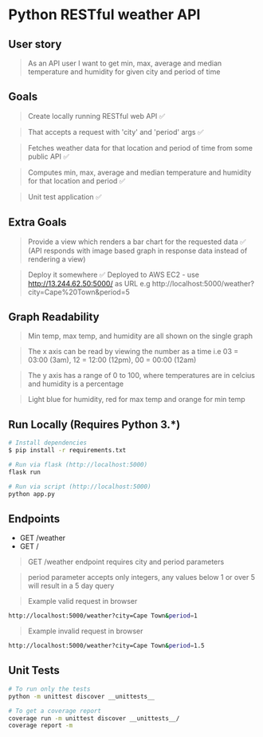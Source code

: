 # Python RESTful weather API

## User story

> As an API user I want to get min, max, average and median temperature and humidity for given city and period of time

## Goals

> Create locally running RESTful web API ✅

> That accepts a request with 'city' and 'period' args ✅

> Fetches weather data for that location and period of time from some public API ✅

> Computes min, max, average and median temperature and humidity for that location and period ✅

> Unit test application ✅

## Extra Goals

> Provide a view which renders a bar chart for the requested data ✅ (API responds with image based graph in response data instead of rendering a view)

> Deploy it somewhere ✅ Deployed to AWS EC2 - use http://13.244.62.50:5000/ as URL e.g http://localhost:5000/weather?city=Cape%20Town&period=5

## Graph Readability

> Min temp, max temp, and humidity are all shown on the single graph

> The x axis can be read by viewing the number as a time i.e 03 = 03:00 (3am), 12 = 12:00 (12pm), 00 = 00:00 (12am)

> The y axis has a range of 0 to 100, where temperatures are in celcius and humidity is a percentage

> Light blue for humidity, red for max temp and orange for min temp

## Run Locally (Requires Python 3.*)

``` bash
# Install dependencies
$ pip install -r requirements.txt

# Run via flask (http://localhost:5000)
flask run

# Run via script (http://localhost:5000)
python app.py
```

## Endpoints

* GET     /weather
* GET     /

> GET /weather endpoint requires city and period parameters

> period parameter accepts only integers, any values below 1 or over 5 will result in a 5 day query

> Example valid request in browser
``` bash
http://localhost:5000/weather?city=Cape Town&period=1
```

> Example invalid request in browser
``` bash
http://localhost:5000/weather?city=Cape Town&period=1.5
```

## Unit Tests

``` bash
# To run only the tests
python -m unittest discover __unittests__

# To get a coverage report
coverage run -m unittest discover __unittests__/
coverage report -m
```